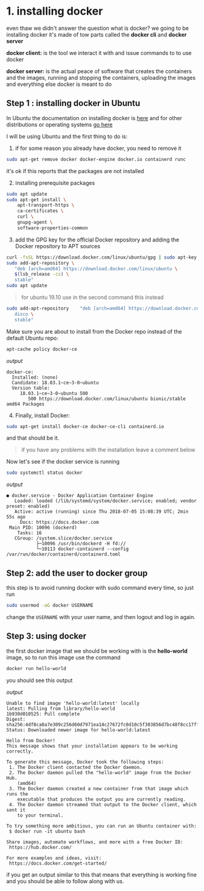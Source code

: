 # 1. installing docker
even thaw we didn't answer the question what is docker? we going to be installing docker it's made of tow parts called the **docker cli**
and **docker server** 

**docker client:**
is the tool we interact it with and issue commands to to use docker

**docker server:**
is the actual peace of software that creates the containers and the images, running and stopping the containers, 
uploading the images and everything else docker is meant to do

## Step 1 : installing docker in Ubuntu
In Ubuntu the documentation on installing docker is [here](https://docs.docker.com/install/linux/docker-ce/ubuntu/) and
for other distributions or operating systems [go here](https://docs.docker.com/install/)

I will be using Ubuntu and the first thing to do is:
1. if for some reason you already have docker, you need to remove it 
```bash
sudo apt-get remove docker docker-engine docker.io containerd runc
```
it's ok if this reports that the packages are not installed

2. installing prerequisite packages
``` bash
sudo apt update
sudo apt-get install \
    apt-transport-https \
    ca-certificates \
    curl \
    gnupg-agent \
    software-properties-common
```
3. add the GPG key for the official Docker repository and adding the Docker repository to APT sources

```bash
curl -fsSL https://download.docker.com/linux/ubuntu/gpg | sudo apt-key add -
sudo add-apt-repository \
   "deb [arch=amd64] https://download.docker.com/linux/ubuntu \
   $(lsb_release -cs) \
   stable"
sudo apt update
```
> for ubuntu 19.10 use in the second command this instead 
```bash
sudo add-apt-repository    "deb [arch=amd64] https://download.docker.com/linux/ubuntu \
   disco \
   stable"
```

Make sure you are about to install from the Docker repo instead of the default Ubuntu repo:

```bash
apt-cache policy docker-ce
```
*output*
```
docker-ce:
  Installed: (none)
  Candidate: 18.03.1~ce~3-0~ubuntu
  Version table:
     18.03.1~ce~3-0~ubuntu 500
        500 https://download.docker.com/linux/ubuntu bionic/stable amd64 Packages
```

4. Finally, install Docker:

```bash
sudo apt-get install docker-ce docker-ce-cli containerd.io
```

and that should be it.
> if you have any problems with the installation leave a comment below

Now let's see if the docker service is running

```bash
sudo systemctl status docker
```
*output*

```
● docker.service - Docker Application Container Engine
   Loaded: loaded (/lib/systemd/system/docker.service; enabled; vendor preset: enabled)
   Active: active (running) since Thu 2018-07-05 15:08:39 UTC; 2min 55s ago
     Docs: https://docs.docker.com
 Main PID: 10096 (dockerd)
    Tasks: 16
   CGroup: /system.slice/docker.service
           ├─10096 /usr/bin/dockerd -H fd://
           └─10113 docker-containerd --config /var/run/docker/containerd/containerd.toml

```

## Step 2: add the user to docker group
this step is to avoid running docker with sudo command every time, so just  run 
```bash
sudo usermod -aG docker USERNAME
```
change the `USERNAME` with your user name, and then logout and log in again.
## Step 3: using docker

the first docker image that we should be working with is the **hello-world** image, so to run this image
use the command
```bash
docker run hello-world
```
you should see this output

*output*
```
Unable to find image 'hello-world:latest' locally
latest: Pulling from library/hello-world
1b930d010525: Pull complete 
Digest: sha256:4df8ca8a7e309c256d60d7971ea14c27672fc0d10c5f303856d7bc48f8cc17ff
Status: Downloaded newer image for hello-world:latest

Hello from Docker!
This message shows that your installation appears to be working correctly.

To generate this message, Docker took the following steps:
 1. The Docker client contacted the Docker daemon.
 2. The Docker daemon pulled the "hello-world" image from the Docker Hub.
    (amd64)
 3. The Docker daemon created a new container from that image which runs the
    executable that produces the output you are currently reading.
 4. The Docker daemon streamed that output to the Docker client, which sent it
    to your terminal.

To try something more ambitious, you can run an Ubuntu container with:
 $ docker run -it ubuntu bash

Share images, automate workflows, and more with a free Docker ID:
 https://hub.docker.com/

For more examples and ideas, visit:
 https://docs.docker.com/get-started/

```

if you get an output similar to this that means that everything is working fine and you should be able to follow along 
with us.
